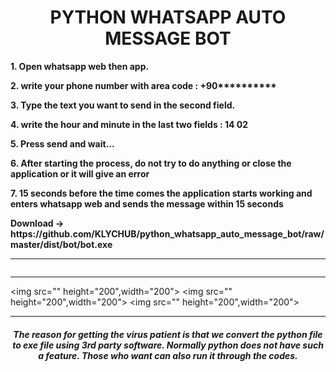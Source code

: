 <b><h1 align="center">PYTHON WHATSAPP AUTO MESSAGE BOT</h1></b>

<p><b>1. Open whatsapp web then app.</b></p>
<p><b>2. write your phone number with area code : +90**********</b></p>
<p><b>3. Type the text you want to send in the second field.</b></p>
<p><b>4. write the hour and minute in the last two fields : 14 02 </b></p>
<p><b>5. Press send and wait...</b></p> 
<p><b>6. After starting the process, do not try to do anything or close the application or it will give an error</b></p>
<p><b>7. 15 seconds before the time comes the application starts working and enters whatsapp web and sends the message within 15 seconds</b></p> 

<div align=left><b>Download -> https://github.com/KLYCHUB/python_whatsapp_auto_message_bot/raw/master/dist/bot/bot.exe</b></div>
<hr/>

<img src="">
<hr/>

<img src="" height="200",width="200">
<img src="" height="200",width="200">
<img src="" height="200",width="200">

<hr/>
<b><h5 align="center">The reason for getting the virus patient is that we convert the python file to exe file using 3rd party software. Normally python does not have such a feature. Those who want can also run it through the codes.</h5></b>
